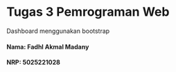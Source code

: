 # Tugas 3 Pemrograman Web
Dashboard menggunakan bootstrap

#### Nama: Fadhl Akmal Madany
#### NRP: 5025221028
